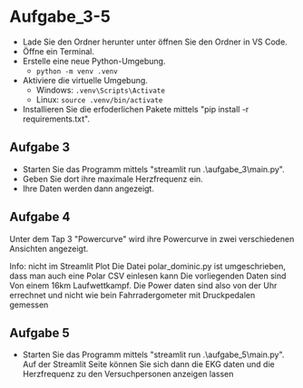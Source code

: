 # Aufgabe_3-5

- Lade Sie den Ordner herunter unter öffnen Sie den Ordner in VS Code.
- Öffne ein Terminal.
- Erstelle eine neue Python-Umgebung.
    - `python -m venv .venv`
- Aktiviere die virtuelle Umgebung.
    - Windows: `.venv\Scripts\Activate`
    - Linux: `source .venv/bin/activate`
- Installieren Sie die erfoderlichen Pakete mittels "pip install -r requirements.txt".

## Aufgabe 3

- Starten Sie das Programm mittels "streamlit run .\aufgabe_3\main.py".
- Geben Sie dort ihre maximale Herzfrequenz ein.
- Ihre Daten werden dann angezeigt.

## Aufgabe 4

Unter dem Tap 3 "Powercurve" wird ihre Powercurve in zwei verschiedenen Ansichten angezeigt.

Info: nicht im Streamlit Plot
Die Datei polar_dominic.py ist umgeschrieben, dass man auch eine Polar CSV einlesen kann
Die vorliegenden Daten sind Von einem 16km Laufwettkampf. Die Power daten sind also von der Uhr errechnet und nicht wie bein Fahrradergometer mit Druckpedalen gemessen


## Aufgabe 5
- Starten Sie das Programm mittels "streamlit run .\aufgabe_5\main.py".
Auf der Streamlit Seite können Sie sich dann die EKG daten und die Herzfrequenz zu den Versuchpersonen anzeigen lassen

